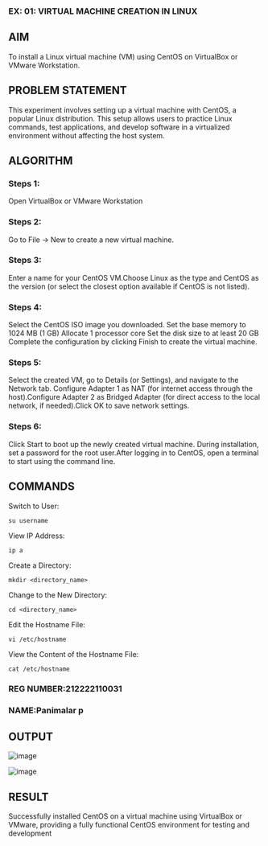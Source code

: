  ### EX: 01: VIRTUAL MACHINE CREATION IN LINUX
  ## AIM
  To install a Linux virtual machine (VM) using CentOS on VirtualBox or VMware Workstation.
  
## PROBLEM STATEMENT 
This experiment involves setting up a virtual machine with CentOS, a popular Linux distribution. This setup allows users to practice Linux commands, test applications, and develop software in a virtualized environment without affecting the host system.

## ALGORITHM
 ### Steps 1:
 Open VirtualBox or VMware Workstation
 
 ### Steps 2:
 Go to File -> New to create a new virtual machine.
 ### Steps 3:
 Enter a name for your CentOS VM.Choose Linux as the type and CentOS as the version (or select the closest option available if CentOS is not listed).
 ### Steps 4:
 Select the CentOS ISO image you downloaded. Set the base memory to 1024 MB (1 GB) Allocate 1 processor core Set the disk size to at least 20 GB Complete the configuration by clicking Finish to create the virtual machine.
 
 ### Steps 5:
 Select the created VM, go to Details (or Settings), and navigate to the Network tab.
Configure Adapter 1 as NAT (for internet access through the host).Configure Adapter 2 as Bridged Adapter (for direct access to the local network, if needed).Click OK to save network settings.

 ### Steps 6:
 Click Start to boot up the newly created virtual machine. During installation, set a password for the root user.After logging in to CentOS, open a terminal to start using the command line.
 
## COMMANDS
Switch to User:
````
su username
````
View IP Address:
````
ip a
````
Create a Directory:
````
mkdir <directory_name>
````
Change to the New Directory:
````
cd <directory_name>
````
Edit the Hostname File:
````
vi /etc/hostname
````
View the Content of the Hostname File:
````
cat /etc/hostname
````

### REG NUMBER:212222110031
### NAME:Panimalar p
## OUTPUT
![image](https://github.com/user-attachments/assets/94f86a3b-a60e-42a5-b465-f0aeb4ca73b7)

![image](https://github.com/user-attachments/assets/bb4d3902-8e05-46b1-90d6-60a346a7b26d)
 
## RESULT
 Successfully installed CentOS on a virtual machine using VirtualBox or VMware, providing a fully functional CentOS environment for testing and development

  


